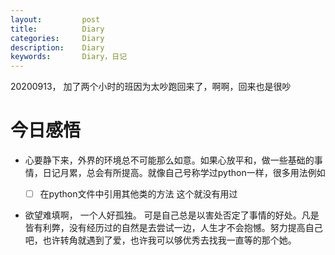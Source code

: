 ```yaml
---
layout:     	post
title:      	Diary
categories: 	Diary
description:   	Diary
keywords: 		Diary，日记 
---
```


20200913， 加了两个小时的班因为太吵跑回来了，啊啊，回来也是很吵

# 今日感悟

- 心要静下来，外界的环境总不可能那么如意。如果心放平和，做一些基础的事情，日记月累，总会有所提高。就像自己号称学过python一样，很多用法例如

  - [ ] 在python文件中引用其他类的方法
    这个就没有用过

- 欲望难填啊， 一个人好孤独。 可是自己总是以害处否定了事情的好处。凡是皆有利弊，没有经历过的自然是去尝试一边，人生才不会抱憾。努力提高自己吧，也许转角就遇到了爱，也许我可以够优秀去找我一直等的那个她。
